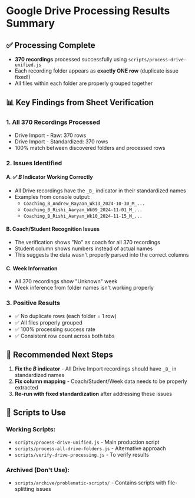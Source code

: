 # Google Drive Processing Results Summary

## ✅ Processing Complete
- **370 recordings** processed successfully using `scripts/process-drive-unified.js`
- Each recording folder appears as **exactly ONE row** (duplicate issue fixed!)
- All files within each folder are properly grouped together

## 📊 Key Findings from Sheet Verification

### 1. **All 370 Recordings Processed**
- Drive Import - Raw: 370 rows
- Drive Import - Standardized: 370 rows  
- 100% match between discovered folders and processed rows

### 2. **Issues Identified**

#### A. ✅ _B_ Indicator Working Correctly
- All Drive recordings have the `_B_` indicator in their standardized names
- Examples from console output:
  - `Coaching_B_Andrew_Rayaan_Wk13_2024-10-30_M_...`
  - `Coaching_B_Rishi_Aaryan_Wk09_2024-11-01_M_...`
  - `Coaching_B_Rishi_Aaryan_Wk10_2024-11-15_M_...`

#### B. Coach/Student Recognition Issues
- The verification shows "No" as coach for all 370 recordings
- Student column shows numbers instead of actual names
- This suggests the data wasn't properly parsed into the correct columns

#### C. Week Information
- All 370 recordings show "Unknown" week
- Week inference from folder names isn't working properly

### 3. **Positive Results**
- ✅ No duplicate rows (each folder = 1 row)
- ✅ All files properly grouped
- ✅ 100% processing success rate
- ✅ Consistent row count across both tabs

## 🔧 Recommended Next Steps

1. **Fix the _B_ indicator** - All Drive Import recordings should have `_B_` in standardized names
2. **Fix column mapping** - Coach/Student/Week data needs to be properly extracted
3. **Re-run with fixed standardization** after addressing these issues

## 📝 Scripts to Use

### Working Scripts:
- `scripts/process-drive-unified.js` - Main production script
- `scripts/process-all-drive-folders.js` - Alternative approach
- `scripts/verify-drive-processing.js` - To verify results

### Archived (Don't Use):
- `scripts/archive/problematic-scripts/` - Contains scripts with file-splitting issues